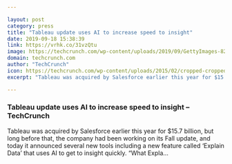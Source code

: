 ```yaml
---

layout: post
category: press
title: "Tableau update uses AI to increase speed to insight"
date: 2019-09-18 15:38:39
link: https://vrhk.co/31vzQtu
image: https://techcrunch.com/wp-content/uploads/2019/09/GettyImages-824126220.jpg?w=622
domain: techcrunch.com
author: "TechCrunch"
icon: https://techcrunch.com/wp-content/uploads/2015/02/cropped-cropped-favicon-gradient.png?w=180
excerpt: "Tableau was acquired by Salesforce earlier this year for $15.7 billion, but long before that, the company had been working on its Fall update, and today it announced several new tools including a new feature called ‘Explain Data’ that uses AI to get to insight quickly. “What Expla…"

---
```


### Tableau update uses AI to increase speed to insight – TechCrunch

Tableau was acquired by Salesforce earlier this year for $15.7 billion, but long before that, the company had been working on its Fall update, and today it announced several new tools including a new feature called ‘Explain Data’ that uses AI to get to insight quickly. “What Expla…